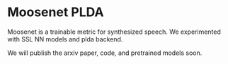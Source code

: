 # Moosenet PLDA
Moosenet is a trainable metric for synthesized speech. 
We experimented with SSL NN models and plda backend.

We will publish the arxiv paper, code, and pretrained models soon.
